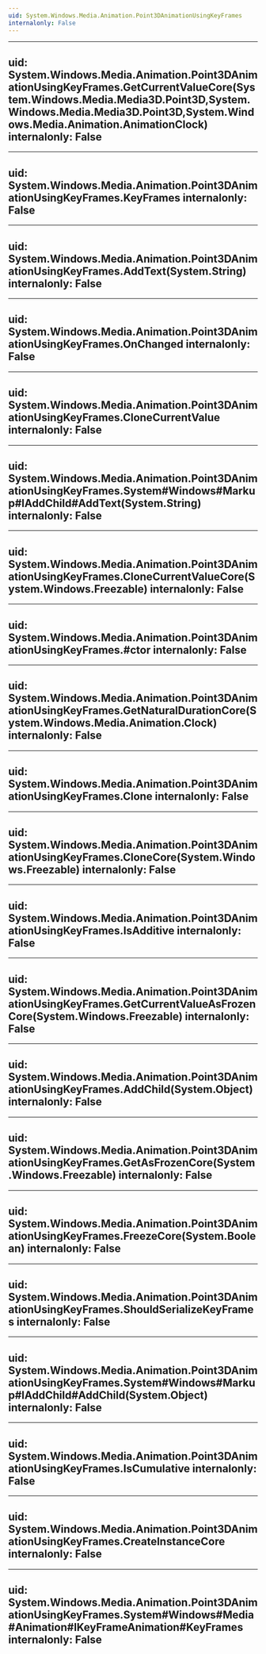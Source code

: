 ```yaml
---
uid: System.Windows.Media.Animation.Point3DAnimationUsingKeyFrames
internalonly: False
---
```


---
uid: System.Windows.Media.Animation.Point3DAnimationUsingKeyFrames.GetCurrentValueCore(System.Windows.Media.Media3D.Point3D,System.Windows.Media.Media3D.Point3D,System.Windows.Media.Animation.AnimationClock)
internalonly: False
---

---
uid: System.Windows.Media.Animation.Point3DAnimationUsingKeyFrames.KeyFrames
internalonly: False
---

---
uid: System.Windows.Media.Animation.Point3DAnimationUsingKeyFrames.AddText(System.String)
internalonly: False
---

---
uid: System.Windows.Media.Animation.Point3DAnimationUsingKeyFrames.OnChanged
internalonly: False
---

---
uid: System.Windows.Media.Animation.Point3DAnimationUsingKeyFrames.CloneCurrentValue
internalonly: False
---

---
uid: System.Windows.Media.Animation.Point3DAnimationUsingKeyFrames.System#Windows#Markup#IAddChild#AddText(System.String)
internalonly: False
---

---
uid: System.Windows.Media.Animation.Point3DAnimationUsingKeyFrames.CloneCurrentValueCore(System.Windows.Freezable)
internalonly: False
---

---
uid: System.Windows.Media.Animation.Point3DAnimationUsingKeyFrames.#ctor
internalonly: False
---

---
uid: System.Windows.Media.Animation.Point3DAnimationUsingKeyFrames.GetNaturalDurationCore(System.Windows.Media.Animation.Clock)
internalonly: False
---

---
uid: System.Windows.Media.Animation.Point3DAnimationUsingKeyFrames.Clone
internalonly: False
---

---
uid: System.Windows.Media.Animation.Point3DAnimationUsingKeyFrames.CloneCore(System.Windows.Freezable)
internalonly: False
---

---
uid: System.Windows.Media.Animation.Point3DAnimationUsingKeyFrames.IsAdditive
internalonly: False
---

---
uid: System.Windows.Media.Animation.Point3DAnimationUsingKeyFrames.GetCurrentValueAsFrozenCore(System.Windows.Freezable)
internalonly: False
---

---
uid: System.Windows.Media.Animation.Point3DAnimationUsingKeyFrames.AddChild(System.Object)
internalonly: False
---

---
uid: System.Windows.Media.Animation.Point3DAnimationUsingKeyFrames.GetAsFrozenCore(System.Windows.Freezable)
internalonly: False
---

---
uid: System.Windows.Media.Animation.Point3DAnimationUsingKeyFrames.FreezeCore(System.Boolean)
internalonly: False
---

---
uid: System.Windows.Media.Animation.Point3DAnimationUsingKeyFrames.ShouldSerializeKeyFrames
internalonly: False
---

---
uid: System.Windows.Media.Animation.Point3DAnimationUsingKeyFrames.System#Windows#Markup#IAddChild#AddChild(System.Object)
internalonly: False
---

---
uid: System.Windows.Media.Animation.Point3DAnimationUsingKeyFrames.IsCumulative
internalonly: False
---

---
uid: System.Windows.Media.Animation.Point3DAnimationUsingKeyFrames.CreateInstanceCore
internalonly: False
---

---
uid: System.Windows.Media.Animation.Point3DAnimationUsingKeyFrames.System#Windows#Media#Animation#IKeyFrameAnimation#KeyFrames
internalonly: False
---
